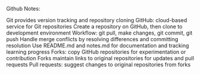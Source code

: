 Github Notes:

Git provides version tracking and repository cloning
GitHub: cloud-based service for Git repositories
Create a repository on GitHub, then clone to development environment
Workflow: git pull, make changes, git commit, git push
Handle merge conflicts by resolving differences and committing resolution
Use README.md and notes.md for documentation and tracking learning progress
Forks: copy GitHub repositories for experimentation or contribution
Forks maintain links to original repositories for updates and pull requests
Pull requests: suggest changes to original repositories from forks